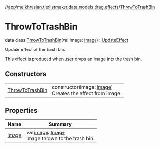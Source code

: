 //[app](../../../index.md)/[me.khruslan.tierlistmaker.data.models.drag.effects](../index.md)/[ThrowToTrashBin](index.md)

# ThrowToTrashBin

data class [ThrowToTrashBin](index.md)(val image: [Image](../../me.khruslan.tierlistmaker.data.models.tierlist.image/-image/index.md)) : [UpdateEffect](../-update-effect/index.md)

Update effect of the trash bin.

This effect is produced when user drops an image into the trash bin.

## Constructors

| | |
|---|---|
| [ThrowToTrashBin](-throw-to-trash-bin.md) | constructor(image: [Image](../../me.khruslan.tierlistmaker.data.models.tierlist.image/-image/index.md))<br>Creates the effect from image. |

## Properties

| Name | Summary |
|---|---|
| [image](image.md) | val [image](image.md): [Image](../../me.khruslan.tierlistmaker.data.models.tierlist.image/-image/index.md)<br>Image thrown to the trash bin. |
